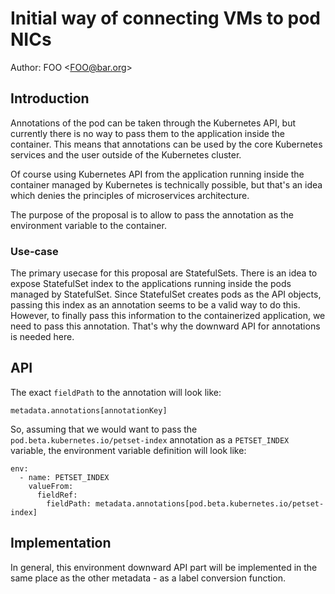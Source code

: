 # Initial way of connecting VMs to pod NICs

Author: FOO \<FOO@bar.org\>

## Introduction

Annotations of the pod can be taken through the Kubernetes API, but currently
there is no way to pass them to the application inside the container. This means
that annotations can be used by the core Kubernetes services and the user outside
of the Kubernetes cluster.

Of course using Kubernetes API from the application running inside the container
managed by Kubernetes is technically possible, but that's an idea which denies
the principles of microservices architecture.

The purpose of the proposal is to allow to pass the annotation as the environment
variable to the container.

### Use-case

The primary usecase for this proposal are StatefulSets. There is an idea to expose
StatefulSet index to the applications running inside the pods managed by StatefulSet.
Since StatefulSet creates pods as the API objects, passing this index as an
annotation seems to be a valid way to do this. However, to finally pass this
information to the containerized application, we need to pass this annotation.
That's why the downward API for annotations is needed here.

## API

The exact `fieldPath` to the annotation will look like:

```
metadata.annotations[annotationKey]
```

So, assuming that we would want to pass the `pod.beta.kubernetes.io/petset-index`
annotation as a `PETSET_INDEX` variable, the environment variable definition
will look like:

```
env:
  - name: PETSET_INDEX
    valueFrom:
      fieldRef:
        fieldPath: metadata.annotations[pod.beta.kubernetes.io/petset-index]
```

## Implementation

In general, this environment downward API part will be implemented in the same
place as the other metadata - as a label conversion function.
